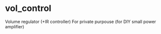 # vol_control
Volume regulator (+IR controller)
For private purpouse (for DIY small power amplifier)
